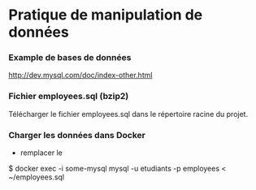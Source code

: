 # Pratique de manipulation de données

### Example de bases de données
http://dev.mysql.com/doc/index-other.html

### Fichier employees.sql (bzip2)
Télécharger le fichier employees.sql dans le répertoire racine du projet.

### Charger les données dans Docker 

- remplacer le <PWD>

$ docker exec  -i some-mysql  mysql -u etudiants -p<MDP> employees < ~/employees.sql
